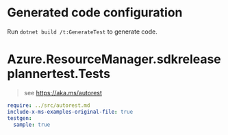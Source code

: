 # Generated code configuration

Run `dotnet build /t:GenerateTest` to generate code.

# Azure.ResourceManager.sdkreleaseplannertest.Tests

> see https://aka.ms/autorest
``` yaml
require: ../src/autorest.md
include-x-ms-examples-original-file: true
testgen:
  sample: true
```